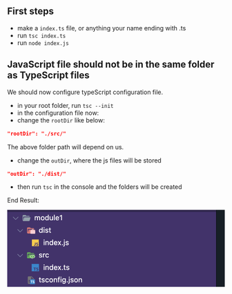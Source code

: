 ## First steps

-  make a `index.ts` file, or anything your name ending with .ts
-  run `tsc index.ts`
-  run `node index.js`

## JavaScript file should not be in the same folder as TypeScript files

We should now configure typeScript configuration file.

-  in your root folder, run `tsc --init`
-  in the configuration file now:
-  change the `rootDir` like below:

```json
"rootDir": "./src/"
```

The above folder path will depend on us.

-  change the `outDir`, where the js files will be stored

```json
"outDir": "./dist/"
```

-  then run `tsc` in the console and the folders will be created

End Result:

![alt text](image.png)

